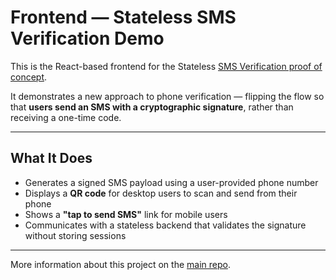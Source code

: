 # Frontend — Stateless SMS Verification Demo

This is the React-based frontend for the Stateless [SMS Verification proof of concept](https://github.com/asifrasheed6/auth).  

It demonstrates a new approach to phone verification — flipping the flow so that **users send an SMS with a cryptographic signature**, rather than receiving a one-time code.

---

## What It Does

- Generates a signed SMS payload using a user-provided phone number
- Displays a **QR code** for desktop users to scan and send from their phone
- Shows a **"tap to send SMS"** link for mobile users
- Communicates with a stateless backend that validates the signature without storing sessions

---

More information about this project on the [main repo](https://github.com/asifrasheed6/auth).

